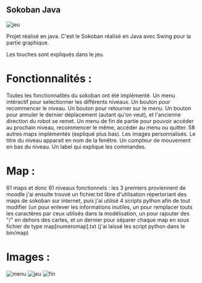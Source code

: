 ## Sokoban Java
![jeu](https://github.com/Douroucouliii/SokobanJava/assets/129008147/23d72901-4dcf-48cd-b09d-72b71b05e370)

Projet réalisé en java.
C'est le Sokoban réalisé en Java avec Swing pour la partie graphique.

Les touches sont expliqués dans le jeu.

# Fonctionnalités :

Toutes les fonctionnalités du sokoban ont été implémenté.
Un menu intéractif pour selectionner les différents niveaux.
Un bouton pour recommencer le niveau.
Un bouton pour retourner sur le menu.
Un bouton pour annuler le dernier déplacement (autant qu'on veut), et l'ancienne direction du robot se remet.
Un menu de fin de partie pour pouvoir accéder au prochain niveau, recommencer le même, accéder au menu ou quitter.
58 autres maps implémentés (expliqué plus bas).
Les images personnalisés.
Le titre du niveau apparait en nom de la fenêtre.
Un compteur de mouvement en bas du niveau.
Un label qui explique les commandes.

# Map :
61 maps et donc 61 niveaux fonctionnels :
les 3 premiers proviennent de moodle
j'ai ensuite trouvé un fichier.txt libre d'utilisation répertoriant des maps de sokoban sur internet,
puis j'ai utilisé 4 scripts python afin de tout modifier (un pour enlever les informations inutiles,
un pour remplacer touts les caractères par ceux utilisés dans la modélisation, un pour rajouter des "/"
en dehors des cartes, et un dernier pour séparer chaque map en sous fichier de type map[numeromap].txt
(j'ai laissé les script python dans le bin/map)


# Images :
![menu](https://github.com/Douroucouliii/SokobanJava/assets/129008147/8fcd0156-465b-4df9-97ec-4d243401e034)
![jeu](https://github.com/Douroucouliii/SokobanJava/assets/129008147/23d72901-4dcf-48cd-b09d-72b71b05e370)
![fin](https://github.com/Douroucouliii/SokobanJava/assets/129008147/c4189ba8-ccc7-409e-bda8-216456654718)
